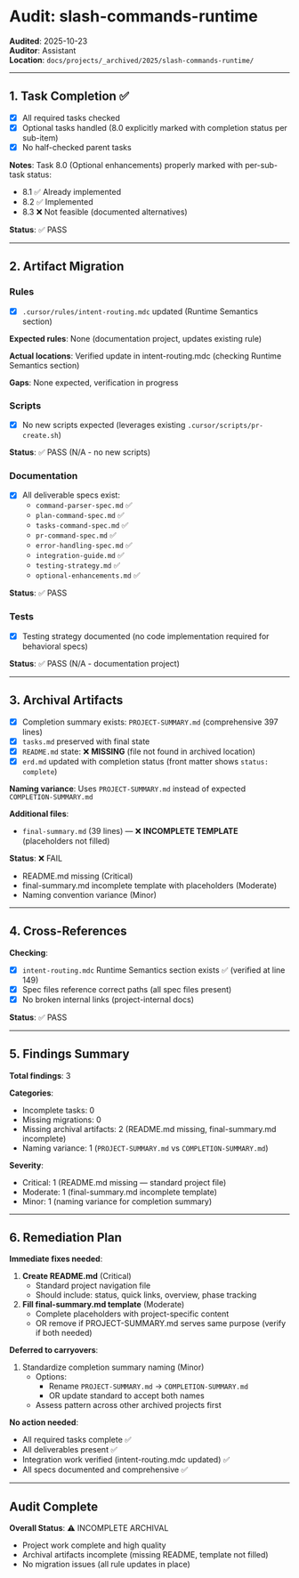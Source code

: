 # Audit: slash-commands-runtime

**Audited**: 2025-10-23  
**Auditor**: Assistant  
**Location**: `docs/projects/_archived/2025/slash-commands-runtime/`

---

## 1. Task Completion ✅

- [x] All required tasks checked
- [x] Optional tasks handled (8.0 explicitly marked with completion status per sub-item)
- [x] No half-checked parent tasks

**Notes**: Task 8.0 (Optional enhancements) properly marked with per-sub-task status:

- 8.1 ✅ Already implemented
- 8.2 ✅ Implemented
- 8.3 ❌ Not feasible (documented alternatives)

**Status**: ✅ PASS

---

## 2. Artifact Migration

### Rules

- [x] `.cursor/rules/intent-routing.mdc` updated (Runtime Semantics section)

**Expected rules**: None (documentation project, updates existing rule)

**Actual locations**: Verified update in intent-routing.mdc (checking Runtime Semantics section)

**Gaps**: None expected, verification in progress

### Scripts

- [x] No new scripts expected (leverages existing `.cursor/scripts/pr-create.sh`)

**Status**: ✅ PASS (N/A - no new scripts)

### Documentation

- [x] All deliverable specs exist:
  - `command-parser-spec.md` ✅
  - `plan-command-spec.md` ✅
  - `tasks-command-spec.md` ✅
  - `pr-command-spec.md` ✅
  - `error-handling-spec.md` ✅
  - `integration-guide.md` ✅
  - `testing-strategy.md` ✅
  - `optional-enhancements.md` ✅

**Status**: ✅ PASS

### Tests

- [x] Testing strategy documented (no code implementation required for behavioral specs)

**Status**: ✅ PASS (N/A - documentation project)

---

## 3. Archival Artifacts

- [x] Completion summary exists: `PROJECT-SUMMARY.md` (comprehensive 397 lines)
- [x] `tasks.md` preserved with final state
- [x] `README.md` state: ❌ **MISSING** (file not found in archived location)
- [x] `erd.md` updated with completion status (front matter shows `status: complete`)

**Naming variance**: Uses `PROJECT-SUMMARY.md` instead of expected `COMPLETION-SUMMARY.md`

**Additional files**:

- `final-summary.md` (39 lines) — ❌ **INCOMPLETE TEMPLATE** (placeholders not filled)

**Status**: ❌ FAIL

- README.md missing (Critical)
- final-summary.md incomplete template with placeholders (Moderate)
- Naming convention variance (Minor)

---

## 4. Cross-References

**Checking**:

- [x] `intent-routing.mdc` Runtime Semantics section exists ✅ (verified at line 149)
- [x] Spec files reference correct paths (all spec files present)
- [x] No broken internal links (project-internal docs)

**Status**: ✅ PASS

---

## 5. Findings Summary

**Total findings**: 3

**Categories**:

- Incomplete tasks: 0
- Missing migrations: 0
- Missing archival artifacts: 2 (README.md missing, final-summary.md incomplete)
- Naming variance: 1 (`PROJECT-SUMMARY.md` vs `COMPLETION-SUMMARY.md`)

**Severity**:

- Critical: 1 (README.md missing — standard project file)
- Moderate: 1 (final-summary.md incomplete template)
- Minor: 1 (naming variance for completion summary)

---

## 6. Remediation Plan

**Immediate fixes needed**:

1. **Create README.md** (Critical)
   - Standard project navigation file
   - Should include: status, quick links, overview, phase tracking
2. **Fill final-summary.md template** (Moderate)
   - Complete placeholders with project-specific content
   - OR remove if PROJECT-SUMMARY.md serves same purpose (verify if both needed)

**Deferred to carryovers**:

1. Standardize completion summary naming (Minor)
   - Options:
     - Rename `PROJECT-SUMMARY.md` → `COMPLETION-SUMMARY.md`
     - OR update standard to accept both names
   - Assess pattern across other archived projects first

**No action needed**:

- All required tasks complete ✅
- All deliverables present ✅
- Integration work verified (intent-routing.mdc updated) ✅
- All specs documented and comprehensive ✅

---

## Audit Complete

**Overall Status**: ⚠️ INCOMPLETE ARCHIVAL

- Project work complete and high quality
- Archival artifacts incomplete (missing README, template not filled)
- No migration issues (all rule updates in place)
